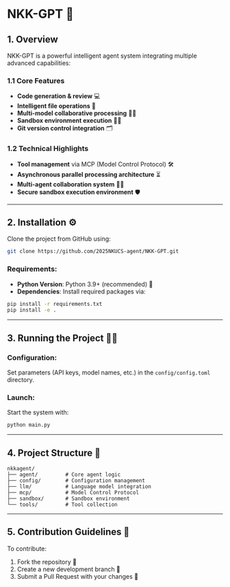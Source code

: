 # NKK-GPT 🚀

## 1. Overview

NKK-GPT is a powerful intelligent agent system integrating multiple advanced capabilities:

### 1.1 Core Features
- **Code generation & review** 💻
- **Intelligent file operations** 📂
- **Multi-model collaborative processing** 🤖🤝
- **Sandbox environment execution** 🧑‍💻
- **Git version control integration** 🗂️

### 1.2 Technical Highlights
- **Tool management** via MCP (Model Control Protocol) 🛠️
- **Asynchronous parallel processing architecture** ⏳
- **Multi-agent collaboration system** 🤖👥
- **Secure sandbox execution environment** 🛡️

---

## 2. Installation ⚙️

Clone the project from GitHub using:

```bash
git clone https://github.com/2025NKUCS-agent/NKK-GPT.git
```

### Requirements:
- **Python Version**: Python 3.9+ (recommended) 🐍
- **Dependencies**: Install required packages via:

```bash
pip install -r requirements.txt
pip install -e .
```

---

## 3. Running the Project 🏃‍♂️

### Configuration:
Set parameters (API keys, model names, etc.) in the `config/config.toml` directory.

### Launch:
Start the system with:

```bash
python main.py
```

---

## 4. Project Structure 📂

```
nkkagent/
├── agent/         # Core agent logic  
├── config/        # Configuration management  
├── llm/           # Language model integration  
├── mcp/           # Model Control Protocol  
├── sandbox/       # Sandbox environment  
└── tools/         # Tool collection
```

---

## 5. Contribution Guidelines 🤝

To contribute:
1. Fork the repository 🍴
2. Create a new development branch 🌱
3. Submit a Pull Request with your changes 🔄
